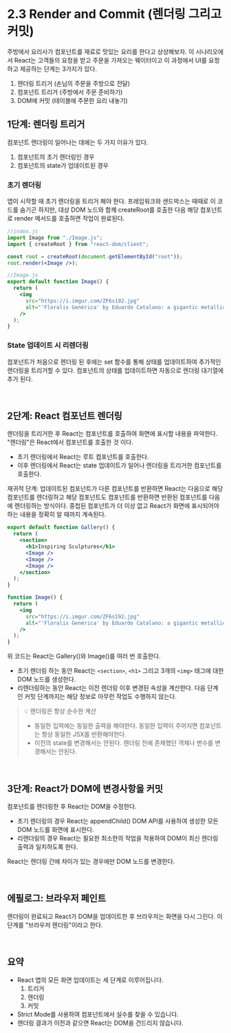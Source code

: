 # 2.3 Render and Commit (렌더링 그리고 커밋)

주방에서 요리사가 컴포넌트를 재료로 맛있는 요리를 한다고 상상해보자. 이 시나리오에서 React는 고객들의 요청을 받고 주문을 가져오는 웨이터이고 이 과정에서 UI를 요청하고 제공하는 단계는 3가지가 있다.

1. 렌더링 트리거 (손님의 주문을 주방으로 전달)
2. 컴포넌트 트리거 (주방에서 주문 준비하기)
3. DOM에 커밋 (테이블에 주문한 요리 내놓기)

## 1단계: 렌더링 트리거

컴포넌트 렌더링이 일어나는 데에는 두 가지 이유가 있다.

1. 컴포넌트의 초기 렌더링인 경우
2. 컴포넌트의 state가 업데이트된 경우

### 초기 렌더링

앱이 시작할 때 초기 렌더링을 트리거 해야 한다. 프레임워크와 샌드박스는 때때로 이 코드를 숨기곤 하지만, 대상 DOM 노드와 함께 createRoot를 호출한 다음 해당 컴포넌트로 render 메서드를 호출하면 작업이 완료된다.

```jsx
//index.js
import Image from "./Image.js";
import { createRoot } from "react-dom/client";

const root = createRoot(document.getElementById("root"));
root.render(<Image />);

//Image.js
export default function Image() {
  return (
    <img
      src="https://i.imgur.com/ZF6s192.jpg"
      alt="'Floralis Genérica' by Eduardo Catalano: a gigantic metallic flower sculpture with reflective petals"
    />
  );
}
```

### State 업데이트 시 리렌더링

컴포넌트가 처음으로 렌더링 된 후에는 set 함수를 통해 상태를 업데이트하여 추가적인 렌더링을 트리거할 수 있다. 컴포넌트의 상태를 업데이트하면 자동으로 렌더링 대기열에 추가 된다.

<br />

## 2단계: React 컴포넌트 렌더링

렌더링을 트리거한 후 React는 컴포넌트를 호출하여 화면에 표시할 내용을 파악한다. "렌더링"은 React에서 컴포넌트를 호출한 것 이다.

- 초기 렌더링에서 React는 루트 컴포넌트를 호출한다.
- 이후 렌더링에서 React는 state 업데이트가 일어나 렌더링을 트리거한 컴포넌트를 호출한다.

재귀적 단계: 업데이트된 컴포넌트가 다른 컴포넌트를 반환하면 React는 다음으로 해당 컴포넌트를 렌더링하고 해당 컴포넌트도 컴포넌트를 반환하면 반환된 컴포넌트를 다음에 렌더링하는 방식이다.
중첩된 컴포넌트가 더 이상 없고 React가 화면에 표시되어야 하는 내용을 정확히 알 때까지 계속된다.

```jsx
export default function Gallery() {
  return (
    <section>
      <h1>Inspiring Sculptures</h1>
      <Image />
      <Image />
      <Image />
    </section>
  );
}

function Image() {
  return (
    <img
      src="https://i.imgur.com/ZF6s192.jpg"
      alt="'Floralis Genérica' by Eduardo Catalano: a gigantic metallic flower sculpture with reflective petals"
    />
  );
}
```

위 코드는 React는 Gallery()와 Image()를 여러 번 호출한다.

- 초기 렌더링 하는 동안 React는 `<section>`, `<h1>` 그리고 3개의 `<img>` 태그에 대한 DOM 노드를 생성한다.
- 리렌더링하는 동안 React는 이전 렌더링 이후 변경된 속성을 계산한다. 다음 단계인 커밋 단계까지는 해당 정보로 아무런 작업도 수행하지 않는다.

> 💡 렌더링은 항상 순수한 계산
>
> - 동일한 입력에는 동일한 출력을 해야한다. 동일한 입력이 주어지면 컴포넌트는 항상 동일한 JSX를 반환해야한다.
> - 이전의 state를 변경해서는 안된다. 렌더링 전에 존재했던 객체나 변수를 변경해서는 안된다.

<br />

## 3단계: React가 DOM에 변경사항을 커밋

컴포넌트를 렌더링한 후 React는 DOM을 수정한다.

- 초기 렌더링의 경우 React는 appendChild() DOM API를 사용하여 생성한 모든 DOM 노드를 화면에 표시한다.
- 리렌더링의 경우 React는 필요한 최소한의 작업을 적용하여 DOM이 최신 렌더링 출력과 일치하도록 한다.

React는 렌더링 간에 차이가 있는 경우에만 DOM 노드를 변경한다.

<br />

## 에필로그: 브라우저 페인트

렌더링이 완료되고 React가 DOM을 업데이트한 후 브라우저는 화면을 다시 그린다. 이 단계를 "브라우저 렌더링"이라고 한다.

<br />

## 요약

- React 앱의 모든 화면 업데이트는 세 단계로 이루어집니다.
  1. 트리거
  2. 렌더링
  3. 커밋
- Strict Mode를 사용하여 컴포넌트에서 실수를 찾을 수 있습니다.
- 렌더링 결과가 이전과 같으면 React는 DOM을 건드리지 않습니다.
